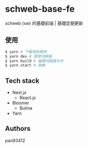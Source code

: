 # schweb-base-fe
schweb (sw) 的基礎前端 | 基礎定期更新

## 使用
```bash
$ yarn # 下載相依關係
$ yarn dev # 開發伺服器
$ yarn build # 編譯伺服器元件
$ yarn start # 啟動
```

## Tech stack
- Next.js
  - React.js
- Bloomer
  - Bulma
- Yarn

## Authors
pan93412